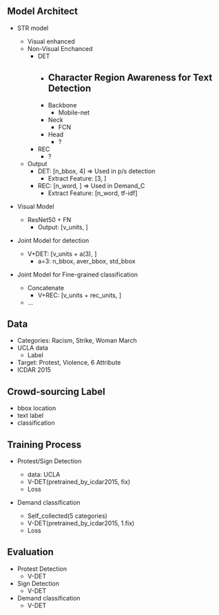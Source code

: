 ## Model Architect
- STR model
  - Visual enhanced
  - Non-Visual Enchanced
    - DET
      - Character Region Awareness for Text Detection
        - 
      - Backbone
        - Mobile-net
      - Neck
        - FCN
      - Head
        - ?
    - REC
      - ?
  - Output
    - DET: [n_bbox, 4]      => Used in p/s detection
      - Extract Feature: [3, ]
    - REC: [n_word, ] => Used in Demand_C
      - Extract Feature: [n_word, tf-idf]
- Visual Model
  - ResNet50 + FN
    - Output: [v_units, ]


- Joint Model for detection
  - V+DET: [v_units + a(3), ]
    - a=3: n_bbox, aver_bbox, std_bbox
  [](../impl/)
- Joint Model for Fine-grained classification
  - Concatenate
    - V+REC: [v_units + rec_units, ]
  - ...


## Data
  - Categories: Racism, Strike, Woman March
  - UCLA data
    - Label
  - Target: Protest, Violence, 6 Attribute
  - ICDAR 2015


## Crowd-sourcing Label
  - bbox location
  - text label
  - classification

## Training Process
- Protest/Sign Detection
  - data: UCLA
  - V-DET(pretrained_by_icdar2015, fix)
  - Loss  

- Demand classification
  - Self_collected(5 categories)
  - V-DET(pretrained_by_icdar2015, 1.fix)
  - Loss

## Evaluation
  - Protest Detection
    - V-DET
  - Sign Detection
    - V-DET
  - Demand classification
    - V-DET
